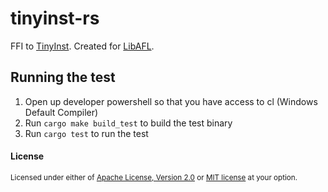 # tinyinst-rs

FFI to [TinyInst](https://github.com/googleprojectzero/TinyInst). Created for [LibAFL](https://github.com/AFLplusplus/LibAFL).

## Running the test

1. Open up developer powershell so that you have access to cl (Windows Default Compiler)
2. Run `cargo make build_test` to build the test binary
3. Run `cargo test` to run the test

#### License

<sup>
Licensed under either of <a href="LICENSE-APACHE">Apache License, Version
2.0</a> or <a href="LICENSE-MIT">MIT license</a> at your option.
</sup>
